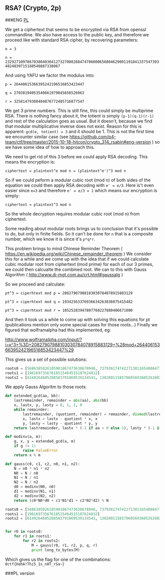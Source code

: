 ## RSA? (Crypto, 2p)
	
###ENG
[PL](#pl-version)

We get a ciphertext that seems to be encrypted via RSA from openssl commandline.
We also have access to the public key, and therefore we proceed like with standard RSA cipher, by recovering parameters:

`e = 3`

`n = 23292710978670380403641273270002884747060006568046290011918413375473934024039715180540887338067`

And using YAFU we factor the modulus into:

`p = 26440615366395242196516853423447`

`q = 27038194053540661979045656526063`

`r = 32581479300404876772405716877547`

We get 3 prime numbers. This is still fine, this could simply be multiprime RSA. 
There is nothing fancy about it, the totient is simply `(p-1)(q-1)(r-1)` and rest of the calculation goes as usual.
But it doesn't, because we find that modular multiplicative inverse does not exist. 
Reason for this is apparent: `gcd(e, totient) = 3` and it should be 1.
This is not the first time we encounter similar case (see https://github.com/p4-team/ctf/tree/master/2015-10-18-hitcon/crypto_314_rsabin#eng-version ) so we have some idea of how to approach this.

We need to get rid of this 3 before we could apply RSA decoding.
This means the encryption is:

`ciphertext = plaintext^e mod n = (plaintext^e')^3 mod n`

So if we could peform a modular cubic root (mod n) of both sides of the equation we could then apply RSA decoding with `e' = e/3`.
Here is't even easier since `e=3` and therefore `e' = e/3 = 1` which means our encryption is simply:

`ciphertext = plaintext^3 mod n`

So the whole decryption requires modular cubic root (mod n) from ciphertext.

Some reading about modular roots brings us to conclusion that it's possible to do, but only in finite fields.
So it can't be done for `n` that is a composite number, which we know it is since it's `p*q*r`.

This problem brings to mind Chinese Reminder Theorem ( https://en.wikipedia.org/wiki/Chinese_remainder_theorem )
We consider this for a while and we come up with the idea that if we could calculate cubic modular root from ciphertext (mod prime) for each of our 3 primes, we could then calcualte the combined root.
We can to this with Gauss Algorithm ( http://www.di-mgt.com.au/crt.html#gaussalg )

So we proceed and calculate:

`pt^3 = ciperhtext mod p = 20827907988103030784078915883129`

`pt^3 = ciperhtext mod q = 19342563376936634263836075415482`

`pt^3 = ciperhtext mod r = 10525283947807760227880406671000`

And then it took us a while to come up with solving this equations for pt (publications mention only some special cases for those roots...)
Finally we figured that wolframalpha had this implemented, eg:

http://www.wolframalpha.com/input/?i=x^3+%3D+20827907988103030784078915883129+%28mod+26440615366395242196516853423447%29

This gives us a set of possible solutions:

```python
roots0 = [5686385026105901867473638678946, 7379361747422713811654086477766, 13374868592866626517389128266735]
roots1 = [19616973567618515464515107624812]
roots2 = [6149264605288583791069539134541, 13028011585706956936052628027629, 13404203109409336045283549715377]
```

We apply Gauss Algoritm to those roots:

```python
def extended_gcd(aa, bb):
    lastremainder, remainder = abs(aa), abs(bb)
    x, lastx, y, lasty = 0, 1, 1, 0
    while remainder:
        lastremainder, (quotient, remainder) = remainder, divmod(lastremainder, remainder)
        x, lastx = lastx - quotient * x, x
        y, lasty = lasty - quotient * y, y
    return lastremainder, lastx * (-1 if aa < 0 else 1), lasty * (-1 if bb < 0 else 1)

def modinv(a, m):
    g, x, y = extended_gcd(a, m)
    if g != 1:
        raise ValueError
    return x % m

def gauss(c0, c1, c2, n0, n1, n2):
    N = n0 * n1 * n2
    N0 = N / n0
    N1 = N / n1
    N2 = N / n2
    d0 = modinv(N0, n0)
    d1 = modinv(N1, n1)
    d2 = modinv(N2, n2)
    return (c0*N0*d0 + c1*N1*d1 + c2*N2*d2) % N

roots0 = [5686385026105901867473638678946, 7379361747422713811654086477766, 13374868592866626517389128266735]
roots1 = [19616973567618515464515107624812]
roots2 = [6149264605288583791069539134541, 13028011585706956936052628027629, 13404203109409336045283549715377]


for r0 in roots0:
    for r1 in roots1:
        for r2 in roots2:
            M = gauss(r0, r1, r2, p, q, r)
            print long_to_bytes(M)
```

Which gives us the flag for one of the combinations: `0ctf{HahA!Thi5_1s_n0T_rSa~}`

###PL version
